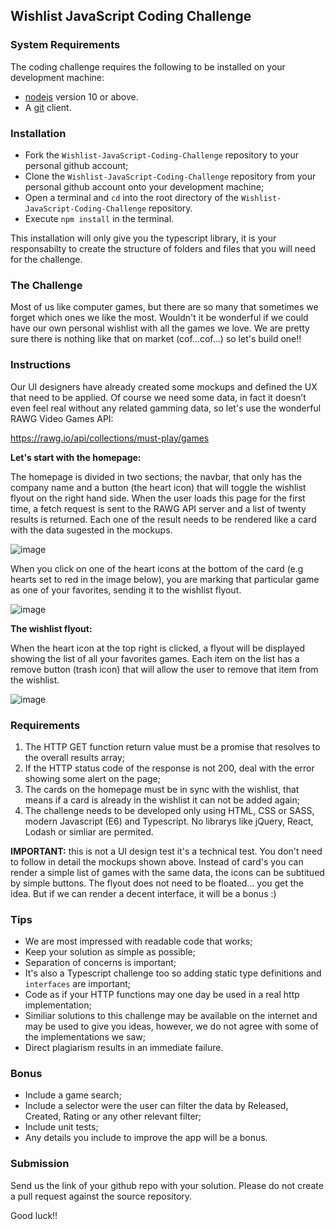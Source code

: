 ## Wishlist JavaScript Coding Challenge

### System Requirements

The coding challenge requires the following to be installed on your development machine:

 - [nodejs](https://nodejs.org/en/) version 10 or above.
 - A [git](https://git-scm.com/downloads) client.

### Installation

 - Fork the `Wishlist-JavaScript-Coding-Challenge` repository to your personal github account;
 - Clone the `Wishlist-JavaScript-Coding-Challenge` repository from your personal github account onto your development machine;
 - Open a terminal and `cd` into the root directory of the `Wishlist-JavaScript-Coding-Challenge` repository.
 - Execute `npm install` in the terminal.

This installation will only give you the typescript library, it is your responsabilty to create the structure of folders and files that you will need for the challenge.

### The Challenge
Most of us like computer games, but there are so many that sometimes we forget which ones we like the most. Wouldn't it be wonderful if we could have our own personal wishlist with all the games we love. We are pretty sure there is nothing like that on market (cof...cof...) so let's build one!!

### Instructions
Our UI designers have already created some mockups and defined the UX that need to be applied. Of course we need some data, in fact it doesn’t even feel real without any related gamming data, so let's use the wonderful RAWG Video Games API:

https://rawg.io/api/collections/must-play/games

**Let's start with the homepage:**

The homepage is divided in two sections; the navbar, that only has the company name and a button (the heart icon) that will toggle the wishlist flyout on the right hand side. When the user loads this page for the first time, a fetch request is sent to the RAWG API server and a list of twenty results is returned. Each one of the result needs to be rendered like a card with the data sugested in the mockups.

![image](https://user-images.githubusercontent.com/3682538/120755892-e6cab800-c551-11eb-97c0-417b73b64cf6.png)

When you click on one of the heart icons at the bottom of the card (e.g hearts set to red in the image below), you are marking that particular game as one of your favorites, sending it to the wishlist flyout.

![image](https://user-images.githubusercontent.com/3682538/120756033-17125680-c552-11eb-8430-b392d11bb53e.png)

**The wishlist flyout:**

When the heart icon at the top right is clicked, a flyout will be displayed showing the list of all your favorites games. Each item on the list has a remove button (trash icon) that will allow the user to remove that item from the wishlist.

![image](https://user-images.githubusercontent.com/3682538/120756067-2396af00-c552-11eb-825f-40fab70ae1f8.png)

### Requirements

1. The HTTP GET function return value must be a promise that resolves to the overall results array;
2. If the HTTP status code of the response is not 200, deal with the error showing some alert on the page;
3. The cards on the homepage must be in sync with the wishlist, that means if a card is already in the wishlist  it can not be added again;
4. The challenge needs to be developed only using HTML, CSS or SASS, modern Javascript (E6) and Typescript. No librarys like jQuery, React, Lodash or simliar are permited.

**IMPORTANT:** this is not a UI design test it's a technical test. You don't need to follow in detail the mockups shown above. Instead of card's you can render a simple list of games with the same data, the icons can be subtitued by simple buttons. The flyout does not need to be floated... you get the idea. But if we can render a decent interface,  it will be a bonus :)

### Tips

- We are most impressed with readable code that works;
- Keep your solution as simple as possible;
- Separation of concerns is important;
- It's also a Typescript challenge too so adding static type definitions and `interfaces` are important;
- Code as if your HTTP functions may one day be used in a real http implementation;
- Similiar solutions to this challenge may be available on the internet and may be used to give you ideas, however, we do not agree with some of the implementations we saw;
-   Direct plagiarism results in an immediate failure.

### Bonus

- Include a game search;
- Include a selector were the user can filter the data by Released, Created, Rating or any other relevant filter;
- Include unit tests;
- Any details you include to improve the app will be a bonus.

### Submission

Send us the link of your github repo with your solution. Please do not create a pull request against the source repository.

Good luck!!
